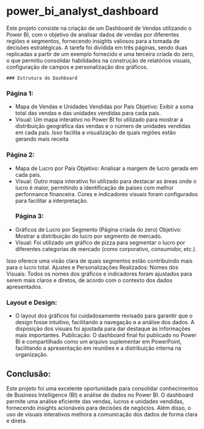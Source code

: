 # power_bi_analyst_dashboard
 
Este projeto consiste na criação de um Dashboard de Vendas utilizando o Power BI, com o objetivo de analisar dados de vendas por diferentes regiões e segmentos, fornecendo insights valiosos para a tomada de decisões estratégicas.  A tarefa foi dividida em três páginas, sendo duas replicadas a partir de um exemplo fornecido e uma terceira criada do zero, o que permitiu consolidar habilidades na construção de relatórios visuais, configuração de campos e personalização dos gráficos.

	### Estrutura do Dashboard 
 ### Página 1:
-  Mapa de Vendas e Unidades Vendidas por País Objetivo: Exibir a soma total das vendas e das unidades vendidas para cada país.
-  Visual: Um mapa interativo no Power BI foi utilizado para mostrar a distribuição geográfica das vendas e o número de unidades vendidas em cada país. Isso facilita a visualização de quais regiões estão gerando mais receita
 ### Página 2:
- Mapa de Lucro por País Objetivo: Analisar a margem de lucro gerada em cada país.
- Visual: Outro mapa interativo foi utilizado para destacar as áreas onde o lucro é maior, permitindo a identificação de países com melhor performance financeira. Cores e indicadores visuais foram configurados para facilitar a interpretação.
  ### Página 3:
- Gráficos de Lucro por Segmento (Página criada do zero) Objetivo: Mostrar a distribuição do lucro por segmento de mercado.
- Visual: Foi utilizado um gráfico de pizza para segmentar o lucro por diferentes categorias de mercado (como corporativo, consumidor, etc.).

Isso oferece uma visão clara de quais segmentos estão contribuindo mais para o lucro total. Ajustes e Personalizações Realizados: Nomes dos Visuais: Todos os nomes dos gráficos e indicadores foram ajustados para serem mais claros e diretos, de acordo com o contexto dos dados apresentados.

### Layout e Design:
- O layout dos gráficos foi cuidadosamente revisado para garantir que o design fosse intuitivo, facilitando a navegação e a análise dos dados. A disposição dos visuais foi ajustada para dar destaque às informações mais importantes. Publicação: O dashboard final foi publicado no Power BI e compartilhado como um arquivo suplementar em PowerPoint, facilitando a apresentação em reuniões e a distribuição interna na organização.

## Conclusão:

Este projeto foi uma excelente oportunidade para consolidar conhecimentos de Business Intelligence (BI) e análise de dados no Power BI. O dashboard permite uma análise eficiente das vendas, lucros e unidades vendidas, fornecendo insights acionáveis para decisões de negócios. Além disso, o uso de visuais interativos melhora a comunicação dos dados de forma clara e direta.



